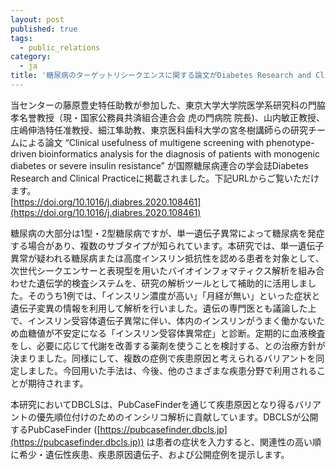 ```yaml
---
layout: post
published: true
tags:
  - public_relations
category:
  - ja
title: '糖尿病のターゲットリシークエンスに関する論文がDiabetes Research and Clinical Practice誌に掲載されました'
---
```

当センターの藤原豊史特任助教が参加した、東京大学大学院医学系研究科の門脇孝名誉教授（現・国家公務員共済組合連合会 虎の門病院 院長)、山内敏正教授、庄嶋伸浩特任准教授、細江隼助教、東京医科歯科大学の宮冬樹講師らの研究チームによる論文 “Clinical usefulness of multigene screening with phenotype-driven bioinformatics analysis for the diagnosis of patients with monogenic diabetes or severe insulin resistance” が国際糖尿病連合の学会誌Diabetes Research and Clinical Practiceに掲載されました。下記URLからご覧いただけます。
<br />
[https://doi.org/10.1016/j.diabres.2020.108461](https://doi.org/10.1016/j.diabres.2020.108461)
<br />

糖尿病の大部分は1型・2型糖尿病ですが、単一遺伝子異常によって糖尿病を発症する場合があり、複数のサブタイプが知られています。本研究では、単一遺伝子異常が疑われる糖尿病または高度インスリン抵抗性を認める患者を対象として、次世代シークエンサーと表現型を用いたバイオインフォマティクス解析を組み合わせた遺伝学的検査システムを、研究の解析ツールとして補助的に活用しました。そのうち1例では、「インスリン濃度が高い」「月経が無い」といった症状と遺伝子変異の情報を利用して解析を行いました。遺伝の専門医とも議論した上で、インスリン受容体遺伝子異常に伴い、体内のインスリンがうまく働かないため血糖値が不安定になる「インスリン受容体異常症」と診断。定期的に血液検査をし、必要に応じて代謝を改善する薬剤を使うことを検討する、との治療方針が決まりました。同様にして、複数の症例で疾患原因と考えられるバリアントを同定しました。今回用いた手法は、今後、他のさまざまな疾患分野で利用されることが期待されます。
<br />

本研究においてDBCLSは、PubCaseFinderを通じて疾患原因となり得るバリアントの優先順位付けのためのインシリコ解析に貢献しています。DBCLSが公開するPubCaseFinder ([https://pubcasefinder.dbcls.jp](https://pubcasefinder.dbcls.jp)) は患者の症状を入力すると、関連性の高い順に希少・遺伝性疾患、疾患原因遺伝子、および公開症例を提示します。
<br />

